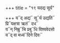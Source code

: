 +++
title = "१९ यदद्य सूर्य"

+++
य᳓द् अद्य᳓ सू᳓र्य उद्यति᳓  
प्रि᳓यक्षत्रा ऋतं᳓ दध᳓  
य᳓न् निम्रु᳓चि प्रबु᳓धि विश्ववेदसो  
य᳓द् वा मध्यं᳓दिने दिवः᳓
